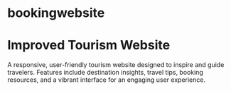 ﻿# bookingwebsite
 # Improved Tourism Website

A responsive, user-friendly tourism website designed to inspire and guide travelers. Features include destination insights, travel tips, booking resources, and a vibrant interface for an engaging user experience.

